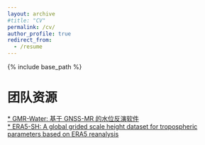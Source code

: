 ```yaml
---
layout: archive
#title: "CV"
permalink: /cv/
author_profile: true
redirect_from:
  - /resume
---
```


{% include base_path %}

团队资源
======
[* GMR-Water: 基于 GNSS-MR 的水位反演软件](https://github.com/GRseRG-CUMTB/GMR-Water)   
[* ERA5-SH: A global grided scale height dataset for tropospheric parameters based on ERA5 reanalysis](https://zenodo.org/records/14679394)

<!--* M.S. in Jekyll, GitHub University, 2014-->
<!--* B.S. in GitHub, GitHub University, 2012-->

<!--Work experience
======
* Spring 2024: Academic Pages Collaborator
  * GitHub University
  * Duties includes: Updates and improvements to template
  * Supervisor: The Users

* Fall 2015: Research Assistant
  * GitHub University
  * Duties included: Merging pull requests
  * Supervisor: Professor Hub

* Summer 2015: Research Assistant
  * GitHub University
  * Duties included: Tagging issues
  * Supervisor: Professor Git
  
Skills
======
* Skill 1
* Skill 2
  * Sub-skill 2.1
  * Sub-skill 2.2
  * Sub-skill 2.3
* Skill 3

Publications
======
  <ul>{% for post in site.publications reversed %}
    {% include archive-single-cv.html %}
  {% endfor %}</ul>
  
Talks
======
  <ul>{% for post in site.talks reversed %}
    {% include archive-single-talk-cv.html  %}
  {% endfor %}</ul>
  
Teaching
======
  <ul>{% for post in site.teaching reversed %}
    {% include archive-single-cv.html %}
  {% endfor %}</ul>
  
Service and leadership
======
* Currently signed in to 43 different slack teams
-->

